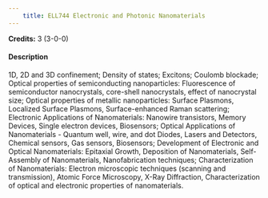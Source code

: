 ```yaml
---
    title: ELL744 Electronic and Photonic Nanomaterials
---
```

**Credits:** 3 (3-0-0)



#### Description 
1D, 2D and 3D confinement; Density of states; Excitons; Coulomb blockade; Optical properties of semiconducting nanoparticles: Fluorescence of semiconductor nanocrystals, core-shell nanocrystals, effect of nanocrystal size; Optical properties of metallic nanoparticles: Surface Plasmons, Localized Surface Plasmons, Surface-enhanced Raman scattering; Electronic Applications of Nanomaterials: Nanowire transistors, Memory Devices, Single electron devices, Biosensors; Optical Applications of Nanomaterials - Quantum well, wire, and dot Diodes, Lasers and Detectors, Chemical sensors, Gas sensors, Biosensors; Development of Electronic and Optical Nanomaterials: Epitaxial Growth, Deposition of Nanomaterials, Self-Assembly of Nanomaterials, Nanofabrication techniques; Characterization of Nanomaterials: Electron microscopic techniques (scanning and transmission), Atomic Force Microscopy, X-Ray Diffraction, Characterization of optical and electronic properties of nanomaterials.